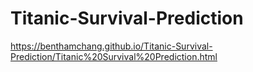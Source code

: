 # Titanic-Survival-Prediction

https://benthamchang.github.io/Titanic-Survival-Prediction/Titanic%20Survival%20Prediction.html
